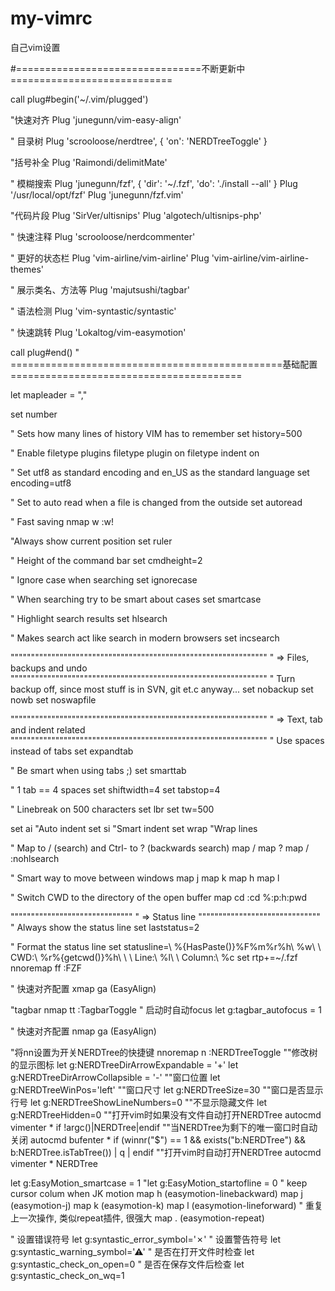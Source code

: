 # my-vimrc
自己vim设置

#================================不断更新中============================


call plug#begin('~/.vim/plugged')

 "快速对齐
Plug 'junegunn/vim-easy-align'

" 目录树
Plug 'scrooloose/nerdtree', { 'on':  'NERDTreeToggle' }

"括号补全
Plug 'Raimondi/delimitMate'

" 模糊搜索
Plug 'junegunn/fzf', { 'dir': '~/.fzf', 'do': './install --all' }
Plug '/usr/local/opt/fzf'
Plug 'junegunn/fzf.vim'

"代码片段
Plug 'SirVer/ultisnips'
Plug 'algotech/ultisnips-php'

" 快速注释
Plug 'scrooloose/nerdcommenter'

" 更好的状态栏
Plug 'vim-airline/vim-airline' 
Plug 'vim-airline/vim-airline-themes' 

" 展示类名、方法等
Plug 'majutsushi/tagbar' 

" 语法检测
Plug 'vim-syntastic/syntastic'

" 快速跳转
Plug 'Lokaltog/vim-easymotion'

call plug#end()
" ===============================================基础配置========================================

let mapleader = ","

set number

" Sets how many lines of history VIM has to remember
set history=500

" Enable filetype plugins
filetype plugin on
filetype indent on

" Set utf8 as standard encoding and en_US as the standard language
set encoding=utf8

" Set to auto read when a file is changed from the outside
set autoread

" Fast saving
nmap <leader>w :w!<cr>

"Always show current position
set ruler

" Height of the command bar
set cmdheight=2

" Ignore case when searching
set ignorecase

" When searching try to be smart about cases
set smartcase

" Highlight search results
set hlsearch

" Makes search act like search in modern browsers
set incsearch

"""""""""""""""""""""""""""""""""""""""""""""""""""""""""""""""
" => Files, backups and undo
"""""""""""""""""""""""""""""""""""""""""""""""""""""""""""""""
" Turn backup off, since most stuff is in SVN, git et.c anyway...
set nobackup
set nowb
set noswapfile


"""""""""""""""""""""""""""""""""""""""""""""""""""""""""""""""
" => Text, tab and indent related
"""""""""""""""""""""""""""""""""""""""""""""""""""""""""""""""
" Use spaces instead of tabs
set expandtab

" Be smart when using tabs ;)
set smarttab

" 1 tab == 4 spaces
set shiftwidth=4
set tabstop=4

" Linebreak on 500 characters
set lbr
set tw=500

set ai "Auto indent
set si "Smart indent
set wrap "Wrap lines

" Map <Space> to / (search) and Ctrl-<Space> to ? (backwards search)
map <space> /
map <c-space> ?
map <leader>/ :nohlsearch<CR>

" Smart way to move between windows
map <C-j> <C-W>j
map <C-k> <C-W>k
map <C-h> <C-W>h
map <C-l> <C-W>l

" Switch CWD to the directory of the open buffer
map <leader>cd :cd %:p:h<cr>:pwd<cr>

""""""""""""""""""""""""""""""
" => Status line
""""""""""""""""""""""""""""""
" Always show the status line
set laststatus=2

" Format the status line
set statusline=\ %{HasPaste()}%F%m%r%h\ %w\ \ CWD:\ %r%{getcwd()}%h\ \ \ Line:\ %l\ \ Column:\ %c
set rtp+=~/.fzf
nnoremap <leader>ff :FZF<CR>

" 快速对齐配置 
xmap ga <Plug>(EasyAlign)

"tagbar
nmap <leader>tt :TagbarToggle<CR>
" 启动时自动focus
let g:tagbar_autofocus = 1

" 快速对齐配置
nmap ga <Plug>(EasyAlign)

"将nn设置为开关NERDTree的快捷键
nnoremap <leader>n :NERDTreeToggle<CR>
""修改树的显示图标
let g:NERDTreeDirArrowExpandable = '+'
let g:NERDTreeDirArrowCollapsible = '-'
""窗口位置
let g:NERDTreeWinPos='left'
""窗口尺寸
let g:NERDTreeSize=30
""窗口是否显示行号
let g:NERDTreeShowLineNumbers=0
""不显示隐藏文件
let g:NERDTreeHidden=0
""打开vim时如果没有文件自动打开NERDTree
autocmd vimenter * if !argc()|NERDTree|endif
""当NERDTree为剩下的唯一窗口时自动关闭
autocmd bufenter * if (winnr("$") == 1 && exists("b:NERDTree") && b:NERDTree.isTabTree()) | q | endif
""打开vim时自动打开NERDTree
autocmd vimenter * NERDTree


let g:EasyMotion_smartcase = 1
"let g:EasyMotion_startofline = 0 " keep cursor colum when JK motion
map <Leader><leader>h <Plug>(easymotion-linebackward)
map <Leader><Leader>j <Plug>(easymotion-j)
map <Leader><Leader>k <Plug>(easymotion-k)
map <Leader><leader>l <Plug>(easymotion-lineforward)
" 重复上一次操作, 类似repeat插件, 很强大
map <Leader><leader>. <Plug>(easymotion-repeat)

" 设置错误符号
let g:syntastic_error_symbol='✗'
" 设置警告符号
let g:syntastic_warning_symbol='⚠'
" 是否在打开文件时检查
let g:syntastic_check_on_open=0
" 是否在保存文件后检查
let g:syntastic_check_on_wq=1


